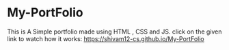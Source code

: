 # My-PortFolio
This is A Simple portfolio made using HTML , CSS and JS.
click on the given link to watch how it works:
https://shivam12-cs.github.io/My-PortFolio

